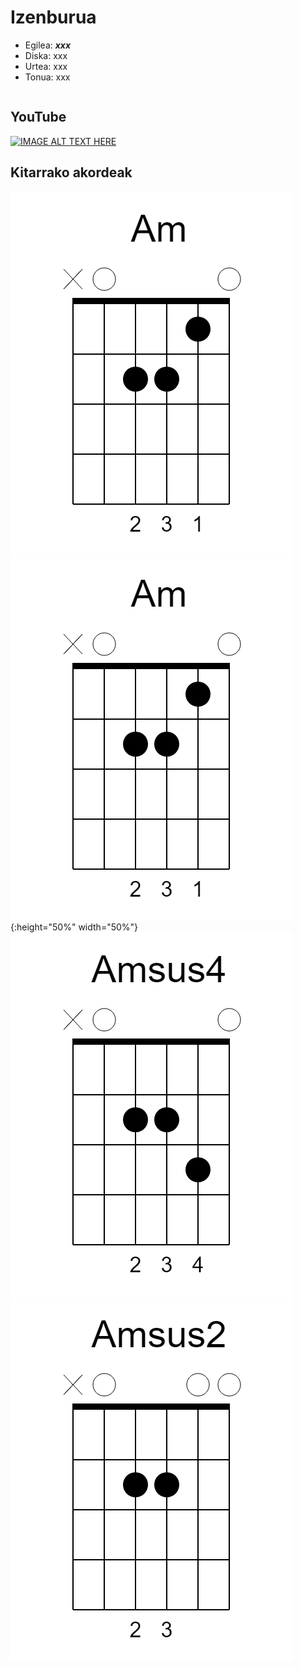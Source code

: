 # Izenburua

   * Egilea: ***xxx***
   * Diska: xxx
   * Urtea: xxx
   * Tonua: xxx


```

```

## YouTube
[![IMAGE ALT TEXT HERE](http://img.youtube.com/vi/0NW7CZxOxhI/0.jpg)](http://www.youtube.com/watch?v=0NW7CZxOxhI)

## Kitarrako akordeak

![Am](../../KitarraAkordeak/Am.png)
![Am](../../KitarraAkordeak/Am.png){:height="50%" width="50%"}
![Amsus4](../../KitarraAkordeak/Amsus4.png)
![Am](../../KitarraAkordeak/Amsus2.png)

